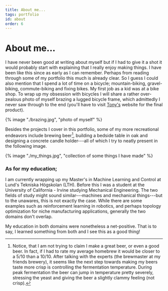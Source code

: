 ```yaml
---
title: About me...
tags: portfolio
id: about
order: 6
---
```


# About me...

I have never been good at writing about myself but if I had to give it a shot it would probably start with explaining that I really enjoy making things. I have been like this since as early as I can remember. Perhaps from reading through some of my portfolio this much is already clear. So I guess I could also mention that I spend a lot of time on a bicycle; mountain-biking, gravel-biking, commute-biking and fixing bikes. My first job as a kid was at a bike shop. To wrap up my obsession with bicycles I will share a rather over-zealous photo of myself brazing a lugged bicycle frame, which admittedly I never saw through to the end (you'll have to visit [Tony's](https://tonydrabeck.com/) website for the final product).

{% image "./brazing.jpg", "photo of myself" %}

Besides the projects I cover in this portfolio, some of my more recreational endeavors include brewing beer[^beer], building a bedside table in oak and designing a concrete candle holder---all of which I try to neatly present in the following image. 

[^beer]:Notice, that I am not trying to claim I make a great beer, or even a good beer. In fact, if I had to rate my average homebrew it would be closer to a 5/10 than a 10/10. After talking with the experts (the brewmaster at my friends brewery), it seems like the next step towards making my beers taste more crisp is controlling the fermentation temperature. During peak fermentation the beer can jump in temperature pretty severely, stressing the yeast and giving the beer a slightly clammy feeling (not crisp).

{% image "./my_things.jpg", "collection of some things I have made" %}

### As for my education;

I am currently wrapping up my Master's in Machine Learning and Control at Lund's Tekniska Högskolan (LTH). Before this I was a student at the University of California - Irvine studying Mechanical Engineering. The two fields of study might sound similar---machines and mechanical things---but to the unawares, this is not exactly the case. While there are some examples such as reinforcement learning in robotics, and perhaps topology optimization for niche manufacturing applications, generally the two domains don't overlap. 

My education in both domains were nonetheless a net-positive. That is to say, I learned something from both and I see this as a good thing! 

